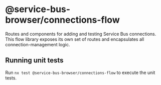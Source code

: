 # @service-bus-browser/connections-flow

Routes and components for adding and testing Service Bus connections. This flow
library exposes its own set of routes and encapsulates all connection-management
logic.

## Running unit tests

Run `nx test @service-bus-browser/connections-flow` to execute the unit tests.
